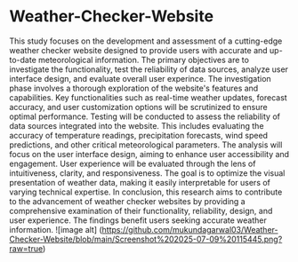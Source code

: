 # Weather-Checker-Website
This study focuses on the development and assessment of a cutting-edge weather checker website designed to provide users with accurate and up-to-date meteorological information. The primary objectives are to investigate the functionality, test the reliability of data sources, analyze user interface design, and evaluate overall user experince.
The investigation phase involves a thorough exploration of the website's features and capabilities. Key functionalities such as real-time weather updates, forecast accuracy, and user customization options will be scrutinized to ensure optimal performance.
Testing will be conducted to assess the reliability of data sources integrated into the website.
This includes evaluating the accuracy of temperature readings, precipitation forecasts, wind speed predictions, and other critical meteorological parameters.
The analysis will focus on the user interface design, aiming to enhance user accessibility and engagement. User experience will be evaluated through the lens of intuitiveness, clarity, and responsiveness. The goal is to optimize the visual presentation of weather data, making it easily interpretable for users of varying technical expertise. In conclusion, this research aims to contribute to the advancement of weather checker websites by providing a comprehensive examination of their functionality, reliability, design, and user experience. The findings benefit users seeking accurate weather information.
![image alt] (https://github.com/mukundagarwal03/Weather-Checker-Website/blob/main/Screenshot%202025-07-09%20115445.png?raw=true)
